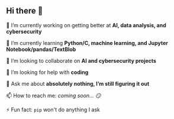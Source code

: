 ## Hi there 👋

🔭 I’m currently working on getting better at **AI, data analysis, and cybersecurity**  

🌱 I’m currently learning **Python/C, machine learning, and Jupyter Notebook/pandas/TextBlob**  

👯 I’m looking to collaborate on **AI and cybersecurity projects**  

🤔 I’m looking for help with **coding**  

💬 Ask me about **absolutely nothing, I’m still figuring it out**  

📫 How to reach me: *coming soon... 😏*  

⚡ Fun fact: `pip` won't do anything I ask

